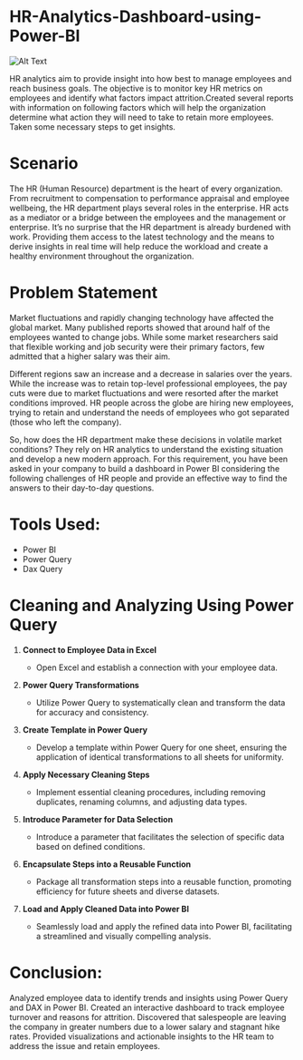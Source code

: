 # HR-Analytics-Dashboard-using-Power-BI


![Alt Text](https://i.imgur.com/REsfdfV.jpg)


HR analytics aim to provide insight into how best to manage employees and reach business goals. The objective is to monitor key HR metrics on employees and identify what factors impact attrition.Created several reports with information on following factors which will help the organization determine what action they will need to take to retain more employees. Taken some necessary steps to get insights.


# Scenario


The HR (Human Resource) department is the heart of every organization. From recruitment to compensation to performance appraisal and employee wellbeing, the HR department plays several roles in the enterprise. HR acts as a mediator or a bridge between the employees and the management or enterprise. It’s no surprise that the HR department is already burdened with work. Providing them access to the latest technology and the means to derive insights in real time will help reduce the workload and create a healthy environment throughout the organization.

# Problem Statement

Market fluctuations and rapidly changing technology have affected the global market. Many published reports showed that around half of the employees wanted to change jobs. While some market researchers said that flexible working and job security were their primary factors, few admitted that a higher salary was their aim.

Different regions saw an increase and a decrease in salaries over the years. While the increase was to retain top-level professional employees, the pay cuts were due to market fluctuations and were resorted after the market conditions improved. HR people across the globe are hiring new employees, trying to retain and understand the needs of employees who got separated (those who left the company).

So, how does the HR department make these decisions in volatile market conditions? They rely on HR analytics to understand the existing situation and develop a new modern approach. For this requirement, you have been asked in your company to build a dashboard in Power BI considering the following challenges of HR people and provide an effective way to find the answers to their day-to-day questions.

# Tools Used:
- Power BI
- Power Query
- Dax Query

# Cleaning and Analyzing Using Power Query

1. **Connect to Employee Data in Excel**
    - Open Excel and establish a connection with your employee data.

2. **Power Query Transformations**
    - Utilize Power Query to systematically clean and transform the data for accuracy and consistency.

3. **Create Template in Power Query**
    - Develop a template within Power Query for one sheet, ensuring the application of identical transformations to all sheets for uniformity.

4. **Apply Necessary Cleaning Steps**
    - Implement essential cleaning procedures, including removing duplicates, renaming columns, and adjusting data types.

5. **Introduce Parameter for Data Selection**
    - Introduce a parameter that facilitates the selection of specific data based on defined conditions.

6. **Encapsulate Steps into a Reusable Function**
    - Package all transformation steps into a reusable function, promoting efficiency for future sheets and diverse datasets.

7. **Load and Apply Cleaned Data into Power BI**
    - Seamlessly load and apply the refined data into Power BI, facilitating a streamlined and visually compelling analysis.




# Conclusion:
Analyzed employee data to identify trends and insights using Power Query and DAX in Power BI. Created an interactive dashboard to track employee turnover and reasons for attrition. Discovered that salespeople are leaving the company in greater numbers due to a lower salary and stagnant hike rates. Provided visualizations and actionable insights to the HR team to address the issue and retain employees.

